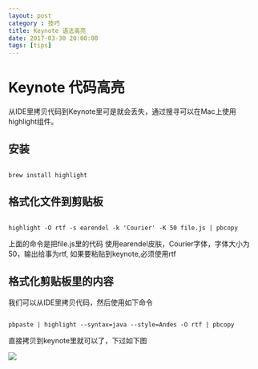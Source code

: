 ```yaml
---
layout: post
category : 技巧
title: Keynote 语法高亮
date: 2017-03-30 20:00:00
tags: [tips]
---
```


# Keynote 代码高亮

从IDE里拷贝代码到Keynote里可是就会丢失，通过搜寻可以在Mac上使用highlight组件。


## 安装

```

brew install highlight

```


## 格式化文件到剪贴板

```

highlight -O rtf -s earendel -k 'Courier' -K 50 file.js | pbcopy

```

上面的命令是把file.js里的代码 使用earendel皮肤，Courier字体，字体大小为50，输出给事为rtf, 如果要粘贴到keynote,必须使用rtf


## 格式化剪贴板里的内容

我们可以从IDE里拷贝代码，然后使用如下命令

```

pbpaste | highlight --syntax=java --style=Andes -O rtf | pbcopy

```

直接拷贝到keynote里就可以了，下过如下图

<img src="http://7xpzem.com1.z0.glb.clouddn.com/keynote-highlight.png" class="img-responsive img-rounded center-block">
